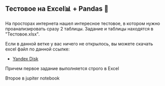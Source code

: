 ## Тестовое на Excel📊 + Pandas 🐼

На просторах интернета нашел интересное тестовое, в котором нужно проанализировать сразу 2 таблицы. Задание и таблицы находятся в "Тестовое.xlsx". 

Если в данной ветке у вас ничего не открылось, вы можете скачать excel файл по данной ссылке:
* [Yandex Disk](https://disk.yandex.ru/edit/disk/disk%2FOpen_test_task%2FТестовое.xlsx?sk=y1a223d577d62c2b10cbc54388521667f)


Причем первое задание выполняется строго в Excel

Второе в jupiter notebook 
